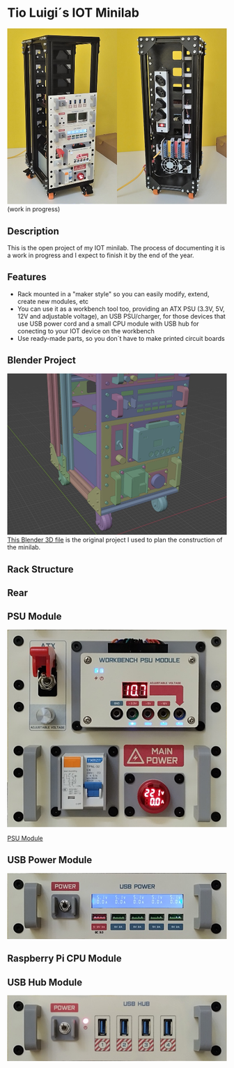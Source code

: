 # Tio Luigi´s IOT Minilab

![PSU Module](images/minilab/minilab01.jpg)
(work in progress)

## Description

This is the open project of my IOT minilab. The process of documenting it is a work in progress and I expect to finish it by the end of the year.



## Features

- Rack mounted in a "maker style" so you can easily modify, extend, create new modules, etc
- You can use it as a workbench tool too, providing an ATX PSU (3.3V, 5V, 12V and adjustable voltage), an USB PSU/charger, for those devices that use USB power cord and a small CPU module with USB hub for conecting to your IOT device on the workbench
- Use ready-made parts, so you don´t have to make printed circuit boards

## Blender Project

![Blender project file](images/blender/screenshot01.jpg)
[This Blender 3D file](readme-module-psu.md) is the original project I used to plan the construction of the minilab.

## Rack Structure

## Rear

## PSU Module

![PSU Module](images/minilab-panel-psu.jpg)

[PSU Module](readme-module-psu.md)

## USB Power Module

![USB Power Module](images/minilab-panel-usbpower.jpg)

## Raspberry Pi CPU Module

## USB Hub Module

![USB Hub](images/minilab-panel-usbhub.jpg)

